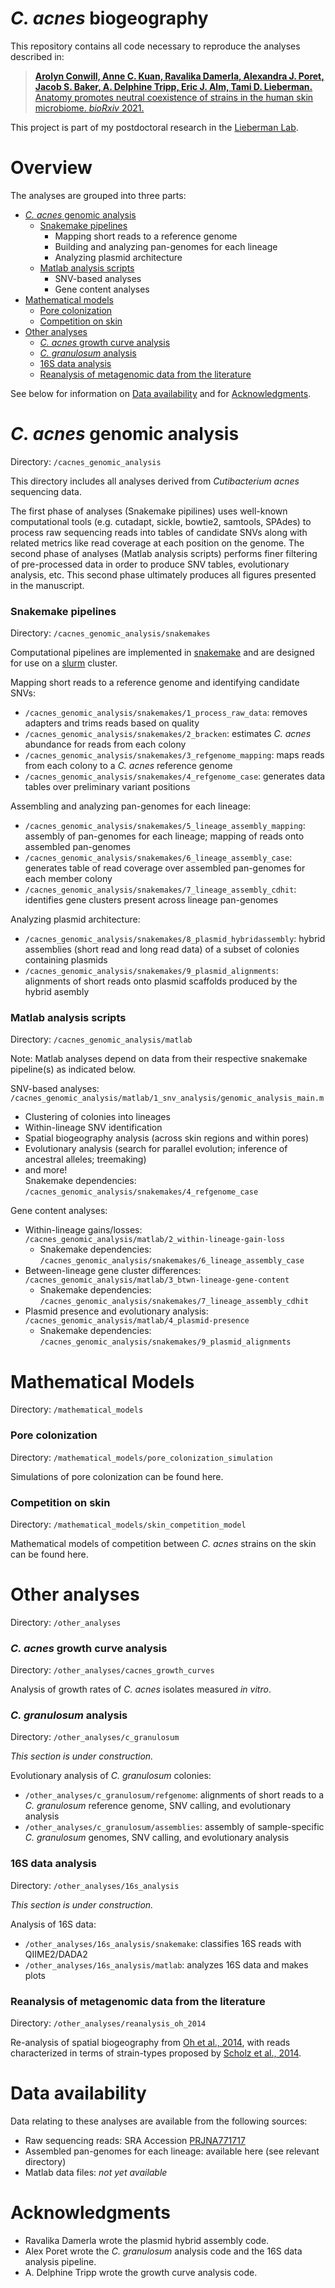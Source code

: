 _C. acnes_ biogeography
=======================

This repository contains all code necessary to reproduce the analyses described in:

> [__Arolyn Conwill, Anne C. Kuan, Ravalika Damerla, Alexandra J. Poret, Jacob S. Baker, A. Delphine Tripp, Eric J. Alm, Tami D. Lieberman.__ Anatomy promotes neutral coexistence of strains in the human skin microbiome. _bioRxiv_ 2021.](https://www.biorxiv.org/content/10.1101/2021.05.12.443817v1)

This project is part of my postdoctoral research in the [Lieberman Lab](http://lieberman.science).



# Overview

The analyses are grouped into three parts:

* [_C. acnes_ genomic analysis](#c-acnes-genomic-analysis)
    * [Snakemake pipelines](#snakemake-pipelines)
    	* Mapping short reads to a reference genome
    	* Building and analyzing pan-genomes for each lineage
    	* Analyzing plasmid architecture
    * [Matlab analysis scripts](#matlab-analysis-scripts)
    	* SNV-based analyses
    	* Gene content analyses
* [Mathematical models](#mathematical-models)
    * [Pore colonization](#pore-colonization)
    * [Competition on skin](#competition-on-skin)
* [Other analyses](#other-analyses)
    * [_C. acnes_ growth curve analysis](#c-acnes-growth-curve-analysis)
    * [_C. granulosum_ analysis](#c-granulosum-analysis)
    * [16S data analysis](#16S-data-analysis)
    * [Reanalysis of metagenomic data from the literature](#reanalysis-of-metagenomic-data-from-the-literature)

See below for information on [Data availability](#data-availability) and for [Acknowledgments](#acknowledgments).



# _C. acnes_ genomic analysis
Directory: `/cacnes_genomic_analysis`

This directory includes all analyses derived from _Cutibacterium acnes_ sequencing data.

The first phase of analyses (Snakemake pipilines) uses well-known computational tools (e.g. cutadapt, sickle, bowtie2, samtools, SPAdes) to process raw sequencing reads into tables of candidate SNVs along with related metrics like read coverage at each position on the genome. The second phase of analyses (Matlab analysis scripts) performs finer filtering of pre-processed data in order to produce SNV tables, evolutionary analysis, etc. This second phase ultimately produces all figures presented in the manuscript.


### Snakemake pipelines
Directory: `/cacnes_genomic_analysis/snakemakes`

Computational pipelines are implemented in [snakemake](https://snakemake.readthedocs.io/en/stable/) and are designed for use on a [slurm](https://slurm.schedmd.com/documentation.html) cluster.

Mapping short reads to a reference genome and identifying candidate SNVs:
* `/cacnes_genomic_analysis/snakemakes/1_process_raw_data`: removes adapters and trims reads based on quality
* `/cacnes_genomic_analysis/snakemakes/2_bracken`: estimates _C. acnes_ abundance for reads from each colony
* `/cacnes_genomic_analysis/snakemakes/3_refgenome_mapping`: maps reads from each colony to a _C. acnes_ reference genome
* `/cacnes_genomic_analysis/snakemakes/4_refgenome_case`: generates data tables over preliminary variant positions

Assembling and analyzing pan-genomes for each lineage:
* `/cacnes_genomic_analysis/snakemakes/5_lineage_assembly_mapping`: assembly of pan-genomes for each lineage; mapping of reads onto assembled pan-genomes
* `/cacnes_genomic_analysis/snakemakes/6_lineage_assembly_case`: generates table of read coverage over assembled pan-genomes for each member colony
* `/cacnes_genomic_analysis/snakemakes/7_lineage_assembly_cdhit`: identifies gene clusters present across lineage pan-genomes

Analyzing plasmid architecture:
* `/cacnes_genomic_analysis/snakemakes/8_plasmid_hybridassembly`: hybrid assemblies (short read and long read data) of a subset of colonies containing plasmids
* `/cacnes_genomic_analysis/snakemakes/9_plasmid_alignments`: alignments of short reads onto plasmid scaffolds produced by the hybrid asembly


### Matlab analysis scripts
Directory: `/cacnes_genomic_analysis/matlab`

Note: Matlab analyses depend on data from their respective snakemake pipeline(s) as indicated below.

SNV-based analyses: `/cacnes_genomic_analysis/matlab/1_snv_analysis/genomic_analysis_main.m`
* Clustering of colonies into lineages
* Within-lineage SNV identification
* Spatial biogeography analysis (across skin regions and within pores)
* Evolutionary analysis (search for parallel evolution; inference of ancestral alleles; treemaking)
* and more!  
Snakemake dependencies: `/cacnes_genomic_analysis/snakemakes/4_refgenome_case`

Gene content analyses: 
* Within-lineage gains/losses: `/cacnes_genomic_analysis/matlab/2_within-lineage-gain-loss`
    * Snakemake dependencies: `/cacnes_genomic_analysis/snakemakes/6_lineage_assembly_case`
* Between-lineage gene cluster differences: `/cacnes_genomic_analysis/matlab/3_btwn-lineage-gene-content`
    * Snakemake dependencies: `/cacnes_genomic_analysis/snakemakes/7_lineage_assembly_cdhit`
* Plasmid presence and evolutionary analysis: `/cacnes_genomic_analysis/matlab/4_plasmid-presence`
    * Snakemake dependencies: `/cacnes_genomic_analysis/snakemakes/9_plasmid_alignments`



# Mathematical Models
Directory: `/mathematical_models`


### Pore colonization
Directory: `/mathematical_models/pore_colonization_simulation`

Simulations of pore colonization can be found here.


### Competition on skin
Directory: `/mathematical_models/skin_competition_model`

Mathematical models of competition between _C. acnes_ strains on the skin can be found here.



# Other analyses
Directory: `/other_analyses`


### _C. acnes_ growth curve analysis
Directory: `/other_analyses/cacnes_growth_curves`

Analysis of growth rates of _C. acnes_ isolates measured _in vitro_. 


### _C. granulosum_ analysis
Directory: `/other_analyses/c_granulosum`

_This section is under construction._

Evolutionary analysis of _C. granulosum_ colonies:
* `/other_analyses/c_granulosum/refgenome`: alignments of short reads to a _C. granulosum_ reference genome, SNV calling, and evolutionary analysis
* `/other_analyses/c_granulosum/assemblies`: assembly of sample-specific _C. granulosum_ genomes, SNV calling, and evolutionary analysis


### 16S data analysis
Directory: `/other_analyses/16s_analysis`

_This section is under construction._

Analysis of 16S data:
* `/other_analyses/16s_analysis/snakemake`: classifies 16S reads with QIIME2/DADA2
* `/other_analyses/16s_analysis/matlab`: analyzes 16S data and makes plots


### Reanalysis of metagenomic data from the literature
Directory: `/other_analyses/reanalysis_oh_2014`

Re-analysis of spatial biogeography from [Oh et al., 2014](https://www.ncbi.nlm.nih.gov/pmc/articles/PMC4185404/), with reads characterized in terms of strain-types proposed by [Scholz et al., 2014](https://pubmed.ncbi.nlm.nih.gov/25111794/).



# Data availability

Data relating to these analyses are available from the following sources:

* Raw sequencing reads: SRA Accession [PRJNA771717](https://www.ncbi.nlm.nih.gov/bioproject/PRJNA771717) 
* Assembled pan-genomes for each lineage: available here (see relevant directory)
* Matlab data files: _not yet available_ <!-- [TODO](TODO). -->



# Acknowledgments

* Ravalika Damerla wrote the plasmid hybrid assembly code.
* Alex Poret wrote the _C. granulosum_ analysis code and the 16S data analysis pipeline.
* A. Delphine Tripp wrote the growth curve analysis code.


